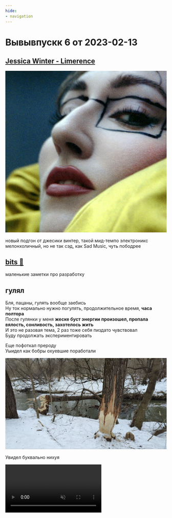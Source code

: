 ```yaml
---
hide: 
- navigation
---
```


# Вывывпускк 6 от 2023-02-13

## [Jessica Winter - Limerence](https://music.yandex.ru/album/23787157)

![](winter.jfif)

новый подгон от джесики винтер, такой мид-темпо электроникс мелонхоличный, но не так сэд, как Sad Music, чуть пободрее

##  [bits 🧂](../../c/bits/index.md)

маленькие заметки про разработку

## гулял

Бля, пацаны, гулять вообще заебись<br>
Ну ток нормально нужно погулять, продолжительное время, **часа полтора**<br>
После гулянки у меня **жеске буст энергии произошел, пропала вялость, сонливость, захотелось жить**<br>
И это не разовая тема, 2 раз тоже себя пиздато чувствовал<br>
Буду продолжать экспериментировать

Еще пофоткал прероду<br>
Уыидел как бобры охуевшие поработали 

![](bobry.jpeg)

Увидел буквально нихуя

<video src="literally-nothing.mp4" controls autoplay muted></video>


